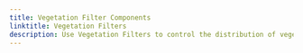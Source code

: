 ```yaml
---
title: Vegetation Filter Components
linktitle: Vegetation Filters
description: Use Vegetation Filters to control the distribution of vegetation areas in your Open 3D Engine (O3DE) level.
---
```


